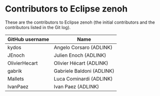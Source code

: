 # Contributors to Eclipse zenoh

These are the contributors to Eclipse zenoh (the initial contributors and the contributors listed in the Git log).


| GitHub username | Name                         |
| --------------- | -----------------------------|
| kydos           | Angelo Corsaro (ADLINK)      |
| JEnoch          | Julien Enoch (ADLINK)        |
| OlivierHecart   | Olivier Hécart (ADLINK)      |
| gabrik          | Gabriele Baldoni (ADLINK)    |
| Mallets         | Luca Cominardi (ADLINK)      |
| IvanPaez        | Ivan Paez (ADLINK)           |
